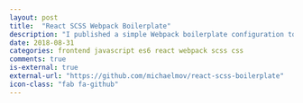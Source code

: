 ```yaml
---
layout: post
title:  "React SCSS Webpack Boilerplate"
description: "I published a simple Webpack boilerplate configuration to be used as a starting point for my React/SCSS projects."
date: 2018-08-31
categories: frontend javascript es6 react webpack scss css
comments: true
is-external: true
external-url: "https://github.com/michaelmov/react-scss-boilerplate"
icon-class: "fab fa-github"
---
```


